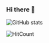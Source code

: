 ### Hi there 👋
![GitHub stats](https://github-readme-stats.vercel.app/api?username=mayurwaghmode&show_icons=true&hide=stars)

![HitCount](http://hits.dwyl.com/mayurwaghmode/mayurwaghmode.svg)
